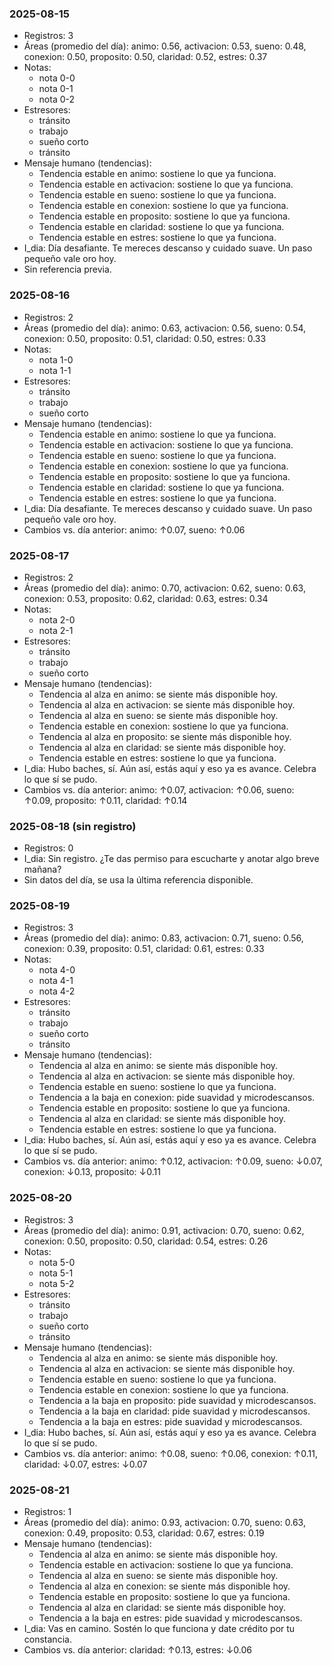 ### 2025-08-15  
- Registros: 3
- Áreas (promedio del día): animo: 0.56, activacion: 0.53, sueno: 0.48, conexion: 0.50, proposito: 0.50, claridad: 0.52, estres: 0.37
- Notas:
  - nota 0-0
  - nota 0-1
  - nota 0-2
- Estresores:
  - tránsito
  - trabajo
  - sueño corto
  - tránsito
- Mensaje humano (tendencias):
  - Tendencia estable en animo: sostiene lo que ya funciona.
  - Tendencia estable en activacion: sostiene lo que ya funciona.
  - Tendencia estable en sueno: sostiene lo que ya funciona.
  - Tendencia estable en conexion: sostiene lo que ya funciona.
  - Tendencia estable en proposito: sostiene lo que ya funciona.
  - Tendencia estable en claridad: sostiene lo que ya funciona.
  - Tendencia estable en estres: sostiene lo que ya funciona.
- I_dia: Día desafiante. Te mereces descanso y cuidado suave. Un paso pequeño vale oro hoy.
- Sin referencia previa.

### 2025-08-16  
- Registros: 2
- Áreas (promedio del día): animo: 0.63, activacion: 0.56, sueno: 0.54, conexion: 0.50, proposito: 0.51, claridad: 0.50, estres: 0.33
- Notas:
  - nota 1-0
  - nota 1-1
- Estresores:
  - tránsito
  - trabajo
  - sueño corto
- Mensaje humano (tendencias):
  - Tendencia estable en animo: sostiene lo que ya funciona.
  - Tendencia estable en activacion: sostiene lo que ya funciona.
  - Tendencia estable en sueno: sostiene lo que ya funciona.
  - Tendencia estable en conexion: sostiene lo que ya funciona.
  - Tendencia estable en proposito: sostiene lo que ya funciona.
  - Tendencia estable en claridad: sostiene lo que ya funciona.
  - Tendencia estable en estres: sostiene lo que ya funciona.
- I_dia: Día desafiante. Te mereces descanso y cuidado suave. Un paso pequeño vale oro hoy.
- Cambios vs. día anterior: animo: ↑0.07, sueno: ↑0.06

### 2025-08-17  
- Registros: 2
- Áreas (promedio del día): animo: 0.70, activacion: 0.62, sueno: 0.63, conexion: 0.53, proposito: 0.62, claridad: 0.63, estres: 0.34
- Notas:
  - nota 2-0
  - nota 2-1
- Estresores:
  - tránsito
  - trabajo
  - sueño corto
- Mensaje humano (tendencias):
  - Tendencia al alza en animo: se siente más disponible hoy.
  - Tendencia al alza en activacion: se siente más disponible hoy.
  - Tendencia al alza en sueno: se siente más disponible hoy.
  - Tendencia estable en conexion: sostiene lo que ya funciona.
  - Tendencia al alza en proposito: se siente más disponible hoy.
  - Tendencia al alza en claridad: se siente más disponible hoy.
  - Tendencia estable en estres: sostiene lo que ya funciona.
- I_dia: Hubo baches, sí. Aún así, estás aquí y eso ya es avance. Celebra lo que sí se pudo.
- Cambios vs. día anterior: animo: ↑0.07, activacion: ↑0.06, sueno: ↑0.09, proposito: ↑0.11, claridad: ↑0.14

### 2025-08-18  (sin registro)
- Registros: 0
- I_dia: Sin registro. ¿Te das permiso para escucharte y anotar algo breve mañana?
- Sin datos del día, se usa la última referencia disponible.

### 2025-08-19  
- Registros: 3
- Áreas (promedio del día): animo: 0.83, activacion: 0.71, sueno: 0.56, conexion: 0.39, proposito: 0.51, claridad: 0.61, estres: 0.33
- Notas:
  - nota 4-0
  - nota 4-1
  - nota 4-2
- Estresores:
  - tránsito
  - trabajo
  - sueño corto
  - tránsito
- Mensaje humano (tendencias):
  - Tendencia al alza en animo: se siente más disponible hoy.
  - Tendencia al alza en activacion: se siente más disponible hoy.
  - Tendencia estable en sueno: sostiene lo que ya funciona.
  - Tendencia a la baja en conexion: pide suavidad y microdescansos.
  - Tendencia estable en proposito: sostiene lo que ya funciona.
  - Tendencia al alza en claridad: se siente más disponible hoy.
  - Tendencia estable en estres: sostiene lo que ya funciona.
- I_dia: Hubo baches, sí. Aún así, estás aquí y eso ya es avance. Celebra lo que sí se pudo.
- Cambios vs. día anterior: animo: ↑0.12, activacion: ↑0.09, sueno: ↓0.07, conexion: ↓0.13, proposito: ↓0.11

### 2025-08-20  
- Registros: 3
- Áreas (promedio del día): animo: 0.91, activacion: 0.70, sueno: 0.62, conexion: 0.50, proposito: 0.50, claridad: 0.54, estres: 0.26
- Notas:
  - nota 5-0
  - nota 5-1
  - nota 5-2
- Estresores:
  - tránsito
  - trabajo
  - sueño corto
  - tránsito
- Mensaje humano (tendencias):
  - Tendencia al alza en animo: se siente más disponible hoy.
  - Tendencia al alza en activacion: se siente más disponible hoy.
  - Tendencia estable en sueno: sostiene lo que ya funciona.
  - Tendencia estable en conexion: sostiene lo que ya funciona.
  - Tendencia a la baja en proposito: pide suavidad y microdescansos.
  - Tendencia a la baja en claridad: pide suavidad y microdescansos.
  - Tendencia a la baja en estres: pide suavidad y microdescansos.
- I_dia: Hubo baches, sí. Aún así, estás aquí y eso ya es avance. Celebra lo que sí se pudo.
- Cambios vs. día anterior: animo: ↑0.08, sueno: ↑0.06, conexion: ↑0.11, claridad: ↓0.07, estres: ↓0.07

### 2025-08-21  
- Registros: 1
- Áreas (promedio del día): animo: 0.93, activacion: 0.70, sueno: 0.63, conexion: 0.49, proposito: 0.53, claridad: 0.67, estres: 0.19
- Mensaje humano (tendencias):
  - Tendencia al alza en animo: se siente más disponible hoy.
  - Tendencia estable en activacion: sostiene lo que ya funciona.
  - Tendencia al alza en sueno: se siente más disponible hoy.
  - Tendencia al alza en conexion: se siente más disponible hoy.
  - Tendencia estable en proposito: sostiene lo que ya funciona.
  - Tendencia al alza en claridad: se siente más disponible hoy.
  - Tendencia a la baja en estres: pide suavidad y microdescansos.
- I_dia: Vas en camino. Sostén lo que funciona y date crédito por tu constancia.
- Cambios vs. día anterior: claridad: ↑0.13, estres: ↓0.06
